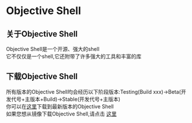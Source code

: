 # Objective Shell
## 关于Objective Shell
Objective Shell是一个开源、强大的shell<br/>
它不仅仅是一个shell,它还附带了许多强大的工具和丰富的库<br/>
## 下载Objective Shell
所有版本的Objective Shell均会经历以下阶段版本:Testing(Build xxx)->Beta(开发代号+主版本+Build)->Stable(开发代号+主版本)<br/>
你可以在[这里](https://githubcom/CodesBuilder/Objective-Shell/releases)下载到最新版本的Objective Shell<br/>
如果您想从镜像下载Objective Shell,请点击 [这里](https://githubcom/CodesBuilder/Objective-Shell/blob/master/doc/mirrors/mirrorsmd)
